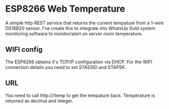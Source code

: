 # ESP8266 Web Temperature
A simple http REST service that returns the current tempature from a 1-wire DS18B20 sensor.
I've create this to integrate into WhatsUp Gold system monitoring software to monitor/alert on server room temperature.

## WIFI config
The ESP8266 obtains it's TCP/IP configuration via DHCP. For the WIFI connection details you need to set STASSID and STAPSK.

## URL
You need to call http://<IP>/temp to get the tempature back. Temperature is returned as decimal and integer.